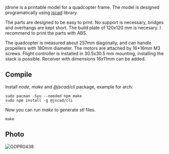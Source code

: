 
jdrone is a printable model for a quadcopter frame.
The model is designed programatically using
[jscad](https://github.com/jscad/OpenJSCAD.org) library.

The parts are designed to be easy to print.
No support is necessary, bridges and overhangs are kept short.
The build plate of 120x120 mm is necesary.
I recommend to print the parts with ABS.

The quadcopter is measured about 257mm diagonally,
and can handle propellers with 180mm diameter.
The motors are attached by 16*16mm M3 screws.
Flight controller is installed in 30.5x30.5 mm mounting, installing the stack is possible.
Receiver with dimensions 16x11mm can be added.

## Compile

Install *node*, *make* and *@jscad/cli* package, example for arch:

```
sudo pacman -Syu --needed npm make
sudo npm install -g @jscad/cli
```

Now you can run *make* to generate *stl* files.

```
make
```

## Photo

![GOPR0438](https://github.com/user-attachments/assets/ddfe4e0a-a48e-4cba-bf41-8f1bcfa9a0f2)
